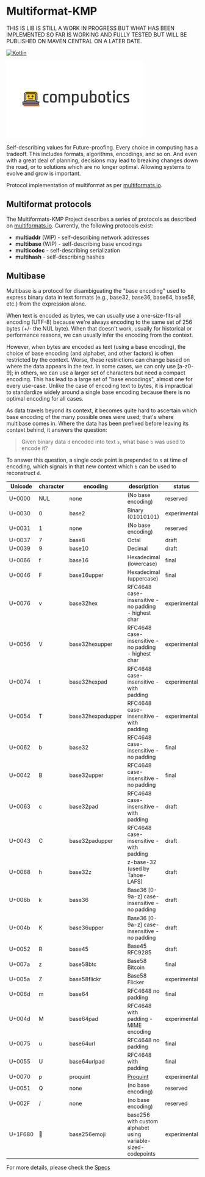 # Multiformat-KMP

THIS IS LIB IS STILL A WORK IN PROGRESS BUT WHAT HAS BEEN IMPLEMENTED SO FAR IS WORKING AND FULLY TESTED BUT WILL BE
PUBLISHED ON MAVEN CENTRAL ON A LATER DATE.

[![Kotlin](https://img.shields.io/badge/kotlin-2.1.0-blue.svg?logo=kotlin)](http://kotlinlang.org)

![Computer Robotics Logo](Logo.png "Computer Robotics Logo")

Self-describing values for Future-proofing. Every choice in computing has a tradeoff. This includes formats, algorithms,
encodings, and so on. And even with a great deal of planning, decisions may lead to breaking changes down the road, or
to solutions which are no longer optimal. Allowing systems to evolve and grow is important.

Protocol implementation of multiformat as per [multiformats.io](https://multiformats.io/).

## Multiformat protocols

The Multiformats-KMP Project describes a series of protocols as described
on [multiformats.io](https://multiformats.io/). Currently, the following protocols exist:

* **multiaddr** (WIP) - self-describing network addresses
* **multibase** (WIP) - self-describing base encodings
* **multicodec** - self-describing serialization
* **multihash** - self-describing hashes

## Multibase

Multibase is a protocol for disambiguating the "base encoding" used to express binary data in text formats (e.g.,
base32, base36, base64, base58, etc.) from the expression alone.

When text is encoded as bytes, we can usually use a one-size-fits-all encoding (UTF-8) because we're always encoding to
the same set of 256 bytes (+/- the NUL byte). When that doesn't work, usually for historical or performance reasons, we
can usually infer the encoding from the context.

However, when bytes are encoded as text (using a base encoding), the choice of base encoding (and alphabet, and other
factors) is often restricted by the context. Worse, these restrictions can change based on where the data appears in the
text. In some cases, we can only use [a-z0-9]; in others, we can use a larger set of characters but need a compact
encoding. This has lead to a large set of "base encodings", almost one for every use-case. Unlike the case of encoding
text to bytes, it is impractical to standardize widely around a single base encoding because there is no optimal
encoding for all cases.

As data travels beyond its context, it becomes quite hard to ascertain which base encoding of the many possible ones
were used; that's where multibase comes in. Where the data has been prefixed before leaving its context behind, it
answers the question:

> Given binary data `d` encoded into text `s`, what base `b` was used to encode it?

To answer this question, a single code point is prepended to `s` at time of encoding, which signals in that new context
which `b` can be used to reconstruct `d`.

| Unicode | character | encoding          | description                                                  | status       | implemented |
|---------|-----------|-------------------|--------------------------------------------------------------|--------------|-------------|
| U+0000  | NUL       | none              | (No base encoding)                                           | reserved     | Yes         |
| U+0030  | 0         | base2             | Binary (01010101)                                            | experimental | Yes         |
| U+0031  | 1         | none              | (No base encoding)                                           | reserved     | Yes         |
| U+0037  | 7         | base8             | Octal                                                        | draft        | Yes         |
| U+0039  | 9         | base10            | Decimal                                                      | draft        | Yes         |
| U+0066  | f         | base16            | Hexadecimal (lowercase)                                      | final        | Yes         |
| U+0046  | F         | base16upper       | Hexadecimal (uppercase)                                      | final        | Yes         |
| U+0076  | v         | base32hex         | RFC4648 case-insensitive - no padding - highest char         | experimental | Yes         |
| U+0056  | V         | base32hexupper    | RFC4648 case-insensitive - no padding - highest char         | experimental | Yes         |
| U+0074  | t         | base32hexpad      | RFC4648 case-insensitive - with padding                      | experimental | Yes         |
| U+0054  | T         | base32hexpadupper | RFC4648 case-insensitive - with padding                      | experimental | Yes         |
| U+0062  | b         | base32            | RFC4648 case-insensitive - no padding                        | final        | Yes         |
| U+0042  | B         | base32upper       | RFC4648 case-insensitive - no padding                        | final        | Yes         |
| U+0063  | c         | base32pad         | RFC4648 case-insensitive - with padding                      | draft        | Yes         |
| U+0043  | C         | base32padupper    | RFC4648 case-insensitive - with padding                      | draft        | Yes         |
| U+0068  | h         | base32z           | z-base-32 (used by Tahoe-LAFS)                               | draft        | Yes         |
| U+006b  | k         | base36            | Base36 [0-9a-z] case-insensitive - no padding                | draft        | Yes         |
| U+004b  | K         | base36upper       | Base36 [0-9a-z] case-insensitive - no padding                | draft        | Yes         |
| U+0052  | R         | base45            | Base45 RFC9285                                               | draft        | Yes         |
| U+007a  | z         | base58btc         | Base58 Bitcoin                                               | final        | Yes         |
| U+005a  | Z         | base58flickr      | Base58 Flicker                                               | experimental | Yes         |
| U+006d  | m         | base64            | RFC4648 no padding                                           | final        | Yes         |
| U+004d  | M         | base64pad         | RFC4648 with padding - MIME encoding                         | experimental | Yes         |
| U+0075  | u         | base64url         | RFC4648 no padding                                           | final        | Yes         |
| U+0055  | U         | base64urlpad      | RFC4648 with padding                                         | final        | Yes         |
| U+0070  | p         | proquint          | [Proquint](https://arxiv.org/html/0901.4016)                 | experimental | Yes         |
| U+0051  | Q         | none              | (no base encoding)                                           | reserved     | Yes         |
| U+002F  | /         | none              | (no base encoding)                                           | reserved     | Yes         |
| U+1F680 | 🚀        | base256emoji      | base256 with custom alphabet using variable-sized-codepoints | experimental | No          |

For more details, please check the [Specs](https://github.com/multiformats/multibase/)

